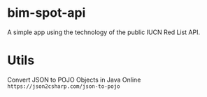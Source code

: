 # bim-spot-api
A simple app using the technology of the public IUCN Red List API.

# Utils
Convert JSON to POJO Objects in Java Online
`
https://json2csharp.com/json-to-pojo
`
